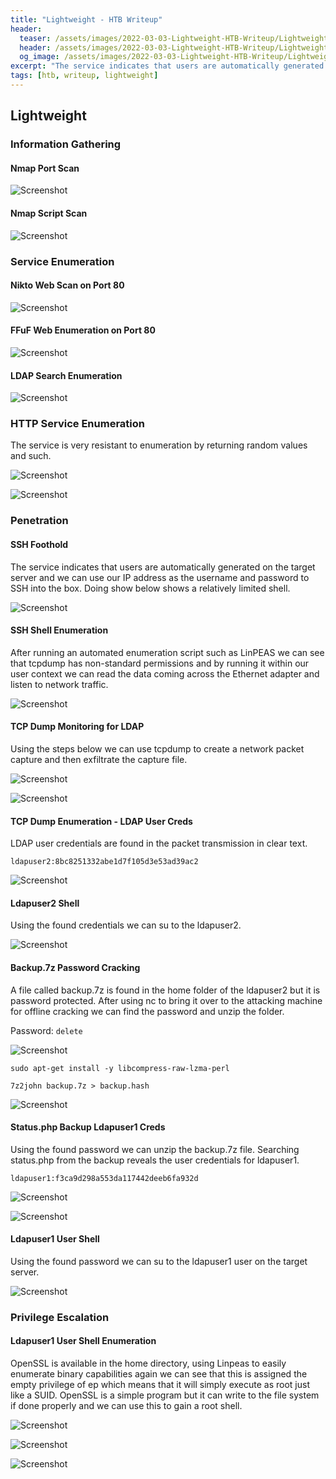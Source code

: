 ```yaml
---
title: "Lightweight - HTB Writeup"
header: 
  teaser: /assets/images/2022-03-03-Lightweight-HTB-Writeup/Lightweight-HTB-Image.png
  header: /assets/images/2022-03-03-Lightweight-HTB-Writeup/Lightweight-HTB-Image.png
  og_image: /assets/images/2022-03-03-Lightweight-HTB-Writeup/Lightweight-HTB-Image.png
excerpt: "The service indicates that users are automatically generated on the target server and we can use our IP address as the username and password to SSH into the box. Doing show below shows a relatively limited shell."
tags: [htb, writeup, lightweight]
---
```

## Lightweight

### Information Gathering

#### Nmap Port Scan

![Screenshot](/assets/images/2022-03-03-Lightweight-HTB-Writeup/Screenshot_20220319_185946.png)

#### Nmap Script Scan

![Screenshot](/assets/images/2022-03-03-Lightweight-HTB-Writeup/Screenshot_20220319_185955.png)

### Service Enumeration

#### Nikto Web Scan on Port 80

![Screenshot](/assets/images/2022-03-03-Lightweight-HTB-Writeup/Screenshot_20220319_190026.png)

#### FFuF Web Enumeration on Port 80

![Screenshot](/assets/images/2022-03-03-Lightweight-HTB-Writeup/Screenshot_20220319_190038.png)

#### LDAP Search Enumeration

![Screenshot](/assets/images/2022-03-03-Lightweight-HTB-Writeup/Screenshot_20220319_190216.png)

### HTTP Service Enumeration

The service is very resistant to enumeration by returning random values and such.

![Screenshot](/assets/images/2022-03-03-Lightweight-HTB-Writeup/Screenshot_20220319_190432.png)

![Screenshot](/assets/images/2022-03-03-Lightweight-HTB-Writeup/Screenshot_20220319_190500.png)

### Penetration

#### SSH Foothold

The service indicates that users are automatically generated on the target server and we can use our IP address as the username and password to SSH into the box. Doing show below shows a relatively limited shell.

![Screenshot](/assets/images/2022-03-03-Lightweight-HTB-Writeup/Screenshot_20220319_190556.png)

#### SSH Shell Enumeration

After running an automated enumeration script such as LinPEAS we can see that tcpdump has non-standard permissions and by running it within our user context we can read the data coming across the Ethernet adapter and listen to network traffic.

![Screenshot](/assets/images/2022-03-03-Lightweight-HTB-Writeup/Screenshot_20220319_190929.png)

#### TCP Dump Monitoring for LDAP

Using the steps below we can use tcpdump to create a network packet capture and then exfiltrate the capture file.

![Screenshot](/assets/images/2022-03-03-Lightweight-HTB-Writeup/Screenshot_20220319_191817.png)

![Screenshot](/assets/images/2022-03-03-Lightweight-HTB-Writeup/Screenshot_20220319_191904.png)

#### TCP Dump Enumeration - LDAP User Creds

LDAP user credentials are found in the packet transmission in clear text.

`ldapuser2:8bc8251332abe1d7f105d3e53ad39ac2`

![Screenshot](/assets/images/2022-03-03-Lightweight-HTB-Writeup/Screenshot_20220319_191951.png)

#### Ldapuser2 Shell

Using the found credentials we can su to the ldapuser2.

![Screenshot](/assets/images/2022-03-03-Lightweight-HTB-Writeup/Screenshot_20220319_192208.png)

#### Backup.7z Password Cracking

A file called backup.7z is found in the home folder of the ldapuser2 but it is password protected. After using nc to bring it over to the attacking machine for offline cracking we can find the password and unzip the folder.

Password: `delete`

![Screenshot](/assets/images/2022-03-03-Lightweight-HTB-Writeup/Screenshot_20220319_193213.png)

`sudo apt-get install -y libcompress-raw-lzma-perl`

`7z2john backup.7z > backup.hash`

![Screenshot](/assets/images/2022-03-03-Lightweight-HTB-Writeup/Screenshot_20220319_193656.png)

#### Status.php Backup Ldapuser1 Creds

Using the found password we can unzip the backup.7z file. Searching status.php from the backup reveals the user credentials for ldapuser1.

`ldapuser1:f3ca9d298a553da117442deeb6fa932d`

![Screenshot](/assets/images/2022-03-03-Lightweight-HTB-Writeup/Screenshot_20220319_193737.png)

![Screenshot](/assets/images/2022-03-03-Lightweight-HTB-Writeup/Screenshot_20220319_193754.png)

#### Ldapuser1 User Shell

Using the found password we can su to the ldapuser1 user on the target server.

![Screenshot](/assets/images/2022-03-03-Lightweight-HTB-Writeup/Screenshot_20220319_193836.png)

### Privilege Escalation

#### Ldapuser1 User Shell Enumeration

OpenSSL is available in the home directory, using Linpeas to easily enumerate binary capabilities again we can see that this is assigned the empty privilege of ep which means that it will simply execute as root just like a SUID. OpenSSL is a simple program but it can write to the file system if done properly and we can use this to gain a root shell.

![Screenshot](/assets/images/2022-03-03-Lightweight-HTB-Writeup/Screenshot_20220319_194654.png)

![Screenshot](/assets/images/2022-03-03-Lightweight-HTB-Writeup/Screenshot_20220319_194707.png)

![Screenshot](/assets/images/2022-03-03-Lightweight-HTB-Writeup/Screenshot_20220319_194734.png)
